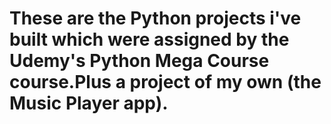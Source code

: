 # These are the Python projects i've built which were assigned by the Udemy's Python Mega Course course.Plus a project of my own (the Music Player app).
